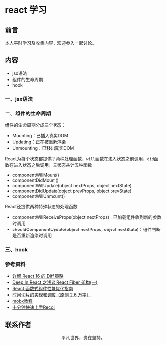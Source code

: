 # react 学习

## 前言

本人平时学习及收集内容，欢迎参入一起讨论。

## 内容

- jsx语法
- 组件的生命周期
- hook

### 一、jsx语法

### 二、组件的生命周期

组件的生命周期分成三个状态：

- Mounting：已插入真实DOM
- Updating：正在被重新渲染
- Unmounting：已移出真实DOM

React为每个状态都提供了两种处理函数，`will`函数在进入状态之前调用，`did`函数在进入状态之后调用，三状态共计五种函数

- componentWillMount()
- componentDidMount()
- componentWillUpdate(object nextProps, object nextState)
- componentDidUpdate(object prevProps, object prevState)
- componentWillUnmount()

React还提供两种特殊状态的处理函数

- componentWillReceiveProps(object nextProps)：已加载组件收到新的参数时调用
- shouldComponentUpdate(object nextProps, object nextState)：组件判断是否重新渲染时调用

### 三、hook

### 参考资料

- [详解 React 16 的 Diff 策略](https://mp.weixin.qq.com/s/_jAW4Z3VR-uW0AEnjHgAEw)
- [Deep In React 之浅谈 React Fiber 架构(一)](https://mp.weixin.qq.com/s/dONYc-Y96baiXBXpwh1w3A)
- [React 函数式组件性能优化指南](https://mp.weixin.qq.com/s/mpL1MxLjBqSO49TRijeyeg)
- [时间切片的实现和调度（原创 2.6 万字）](https://juejin.im/post/5ecdd66ff265da76d53c094a)
- [mobx教程](https://cn.mobx.js.org/intro/overview.html)
- [十分钟快速上手Recoil](https://juejin.cn/post/6898592963401056264)

## 联系作者

<div align="center">
    <p>
        平凡世界，贵在坚持。
    </p>
    <img :src="$withBase('/about/contact.png')" />
</div>
